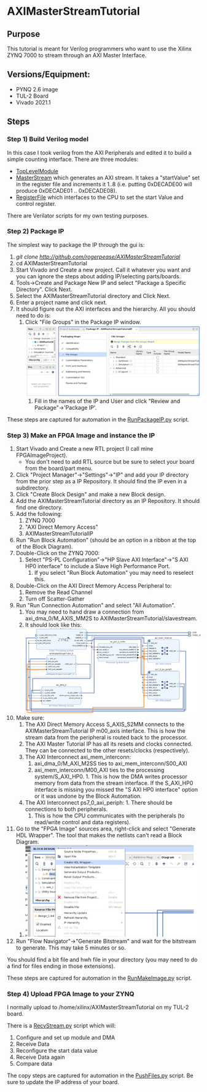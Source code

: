 # AXIMasterStreamTutorial

## Purpose

This tutorial is meant for Verilog programmers who want to use the Xilinx ZYNQ 7000 to stream through an AXI Master Interface. 

## Versions/Equipment:

* PYNQ 2.6 image
* TUL-2 Board 
* Vivado 2021.1 

## Steps 

### Step 1) Build Verilog model 

In this case I took verilog from the AXI Peripherals and edited it to build a simple counting interface. 
There are three modules:

* [TopLevelModule](http://github.com/rogerpease/AXIMasterStreamTutorial/tree/main/Verilog/module/AXIMasterStreamTutorialIP.v  "Top Level")
* [MasterStream](http://github.com/rogerpease/AXIMasterStreamTutorial/tree/main/Verilog/modules/AXIMasterStreamTutorial_MasterStream.v) which generates an AXI stream. It takes a "startValue" set in the register file and increments it 1..8 (i.e. putting 0xDECADE00 will produce 0xDECADE01 .. 0xDECADE08).
* [RegisterFile](http://github.com/rogerpease/AXIMasterStreamTutorial/tree/main/Verilog/modules/AXIMasterStreamTutorial_Slave.v) which interfaces to the CPU to set the start Value and control register. 

There are Verilator scripts for my own testing purposes. 

### Step 2) Package IP

The simplest way to package the IP through the gui is:

1. *git clone http://github.com/rogerpease/AXIMasterStreamTutorial*
1. cd AXIMasterStreamTutorial 
1. Start Vivado and Create a new project. Call it whatever you want and you can ignore the steps about adding IP/selecting parts/boards. 
1. Tools->Create and Package New IP and select "Package a Specific Directory". Click Next.
1. Select the AXIMasterStreamTutorial directory and Click Next.
1. Enter a project name and click next. 
1. It should figure out the AXI interfaces and the hierarchy.  All you should need to do is:
	1. Click "File Groups" in the Package IP window. !["Merge Changes from File Groups Wizard"](pics/MasterFileGroups.png) 
        1. Fill in the names of the IP and User and click "Review and Package"->'Package IP'. 

These steps are captured for automation in the [RunPackageIP.py](http://github.com/rogerpease/AXIMasterStreamTutorial/RunPackageIP.py) script.  

### Step 3) Make an FPGA Image and instance the IP 

1. Start Vivado and Create a new RTL project (I call mine FPGAImageProject). 
	- You don't need to add RTL source but be sure to select your board from the board/part menu.
1. Click "Project Manager"->"Settings"->"IP" and add your IP directory from the prior step as a IP Repository. It should find the IP even in a subdirectory.
1. Click "Create Block Design" and make a new Block design.  
1. Add the AXIMasterStreamTutorial directory as an IP Repository. It should find one directory.  
1. Add the following:
	1. ZYNQ 7000 
	1. "AXI Direct Memory Access" 
	1. AXIMasterStreamTutorialIP 
1. Run "Run Block Automation" (should be an option in a ribbon at the top of the Block Diagram). 
1. Double-Click on the ZYNQ 7000:
 	1. Select "PS-PL Configuration"->"HP Slave AXI Interface"->"S AXI HP0 interface" to include a Slave High Performance Port. 
     	1. If you select "Run Block Automation" you may need to reselect this.
1. Double-Click on the AXI Direct Memory Access Peripheral to:
	1. Remove the Read Channel 
	1. Turn off Scatter-Gather 
1. Run "Run Connection Automation" and select "All Automation". 
	1. You may need to hand draw a connection from axi_dma_0/M_AXIS_MM2S to AXIMasterStreamTutorial/slavestream.
	1. It should look like this: !["Overlay Image"](pics/MasterFPGABlock.png) 
1. Make sure:
	1. The AXI Direct Memory Access S_AXIS_S2MM connects to the AXIMasterStreamTutorial IP m00_axis interface. This is how the stream data from the peripheral is routed back to the processor.
	1. The AXI Master Tutorial IP has all its resets and clocks connected. They can be connected to the other resets/clocks (respectively).  
	1. The AXI Interconnect axi_mem_interconn:
		1. axi_dma_0/M_AXI_M2SS ties to axi_mem_interconn/S00_AXI
		1. axi_mem_interconn/M00_AXI ties to the processing system/S_AXI_HP0.
                1. This is how the DMA writes processor memory from data from the stream interface. If the S_AXI_HP0 interface is missing you missed the "S AXI HP0 interface" option or it was undone by the Block Automation.
	1. The AXI Interconnect ps7_0_axi_periph:
     		1. There should be connections to both peripherals.  
		1. This is how the CPU communicates with the peripherals (to read/write control and data registers). 
1. Go to the "FPGA Image" sources area, right-click and select "Generate HDL Wrapper". The tool that makes the netlists can't read a Block Diagram. 
	1. !["HDL Wrapper"](pics/CreateHDLWrapper.png) 
1. Run "Flow Navigator"->"Generate Bitstream" and wait for the bitstream to generate. This may take 5 minutes or so. 

You should find a bit file and hwh file in your directory (you may need to do a find for files ending in those extensions).

These steps are captured for automation in the [RunMakeImage.py](http://github.com/rogerpease/AXIMasterStreamTutorial/RunMakeImage.py) script.  

### Step 4) Upload FPGA Image to your ZYNQ

I normally upload to /home/xilinx/AXIMasterStreamTutorial on my TUL-2 board. 

There is a [RecvStream.py](http://github.com/rogerpease/AXIMasterStreamTutorial/SendStream.py) script which will:
1. Configure and set up module and DMA 
1. Receive Data
1. Reconfigure the start data value
1. Receive Data again 
1. Compare data

The copy steps are captured for automation in the [PushFiles.py](http://github.com/rogerpease/AXIMasterStreamTutorial/PushFiles.py) script. Be sure to update the IP address of your board.   
